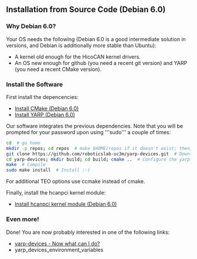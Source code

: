 ## Installation from Source Code (Debian 6.0)

### Why Debian 6.0?

Your OS needs the following (Debian 6.0 is a good intermediate solution in versions, and Debian is additionally more stable than Ubuntu):
  - A kernel old enough for the HicoCAN kernel drivers.
  - An OS new enough for github (you need a recent git version) and YARP (you need a recent CMake version).

### Install the Software

First install the depencencies:
  - [Install CMake (Debian 6.0)](https://github.com/roboticslab-uc3m/installation-guides/blob/develop/install_cmake.md)
  - [Install YARP (Debian 6.0)](https://github.com/roboticslab-uc3m/installation-guides/blob/develop/install_yarp.md)

Our software integrates the previous dependencies. Note that you will be prompted for your password upon using '''sudo''' a couple of times:

```bash
cd  # go home
mkdir -p repos; cd repos  # make $HOME/repos if it doesn't exist; then, enter it
git clone https://github.com/roboticslab-uc3m/yarp-devices.git  # Download yarp-devices software from the repository
cd yarp-devices; mkdir build; cd build; cmake ..  # Configure the yarp-devices software
make  # Compile
sudo make install  # Install :-)
```

For additional TEO options use ccmake instead of cmake.

Finally, install the hcanpci kernel module:

  - [Install hcanpci kernel module (Debian 6.0)]( /doc/yarp_devices_install_hcanpci_on_debian_6.md )

### Even more!

Done! You are now probably interested in one of the following links:
  - [yarp-devices - Now what can I do?]( /doc/yarp_devices_post_install.md )
  - yarp_devices_environment_variables
